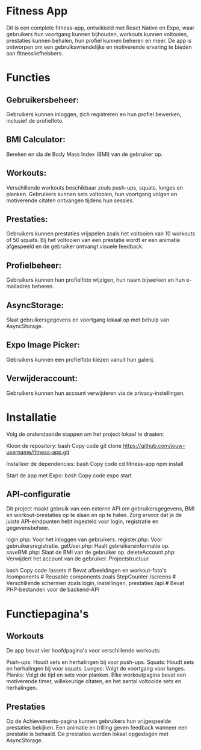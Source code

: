 # Fitness App

Dit is een complete fitness-app, ontwikkeld met React Native en Expo, waar gebruikers hun voortgang kunnen bijhouden, workouts kunnen voltooien, prestaties kunnen behalen, hun profiel kunnen beheren en meer. De app is ontworpen om een gebruiksvriendelijke en motiverende ervaring te bieden aan fitnessliefhebbers.

# Functies

## Gebruikersbeheer: 
Gebruikers kunnen inloggen, zich registreren en hun profiel bewerken, inclusief de profielfoto.

## BMI Calculator: 
Bereken en sla de Body Mass Index (BMI) van de gebruiker op.

## Workouts: 
Verschillende workouts beschikbaar zoals push-ups, squats, lunges en planken. Gebruikers kunnen sets voltooien, hun voortgang volgen en motiverende citaten ontvangen tijdens hun sessies.

## Prestaties: 
Gebruikers kunnen prestaties vrijspelen zoals het voltooien van 10 workouts of 50 squats. Bij het voltooien van een prestatie wordt er een animatie afgespeeld en de gebruiker ontvangt visuele feedback.

## Profielbeheer: 
Gebruikers kunnen hun profielfoto wijzigen, hun naam bijwerken en hun e-mailadres beheren.

## AsyncStorage: 
Slaat gebruikersgegevens en voortgang lokaal op met behulp van AsyncStorage.

## Expo Image Picker: 
Gebruikers kunnen een profielfoto kiezen vanuit hun galerij.

## Verwijderaccount: 
Gebruikers kunnen hun account verwijderen via de privacy-instellingen.


# Installatie

Volg de onderstaande stappen om het project lokaal te draaien:

Kloon de repository:
bash
Copy code
git clone https://github.com/jouw-username/fitness-app.git

Installeer de dependencies:
bash
Copy code
cd fitness-app
npm install

Start de app met Expo:
bash
Copy code
expo start


## API-configuratie

Dit project maakt gebruik van een externe API om gebruikersgegevens, BMI en workout-prestaties op te slaan en op te halen. Zorg ervoor dat je de juiste API-eindpunten hebt ingesteld voor login, registratie en gegevensbeheer.

login.php: Voor het inloggen van gebruikers.
register.php: Voor gebruikersregistratie.
getUser.php: Haalt gebruikersinformatie op.
saveBMI.php: Slaat de BMI van de gebruiker op.
deleteAccount.php: Verwijdert het account van de gebruiker.
Projectstructuur

bash
Copy code
/assets           # Bevat afbeeldingen en workout-foto's
/components       # Reusable components zoals StepCounter
/screens          # Verschillende schermen zoals login, instellingen, prestaties
/api              # Bevat PHP-bestanden voor de backend-API

# Functiepagina's

## Workouts
De app bevat vier hoofdpagina's voor verschillende workouts:

Push-ups: Houdt sets en herhalingen bij voor push-ups.
Squats: Houdt sets en herhalingen bij voor squats.
Lunges: Volgt de voortgang voor lunges.
Planks: Volgt de tijd en sets voor planken.
Elke workoutpagina bevat een motiverende timer, willekeurige citaten, en het aantal voltooide sets en herhalingen.

## Prestaties
Op de Achievements-pagina kunnen gebruikers hun vrijgespeelde prestaties bekijken. Een animatie en trilling geven feedback wanneer een prestatie is behaald. De prestaties worden lokaal opgeslagen met AsyncStorage.
